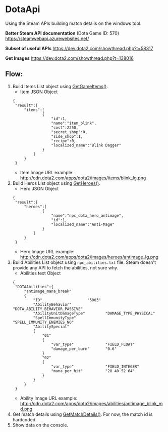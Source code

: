 # DotaApi

Using the Steam APIs building match details on the windows tool.

**Better Steam API documentation** (Dota Game ID: 570)
https://steamwebapi.azurewebsites.net/

**Subset of useful APIs**
https://dev.dota2.com/showthread.php?t=58317

**Get Images**
https://dev.dota2.com/showthread.php?t=138016


## Flow:
1. Build Items List object using [GetGameItems()](https://wiki.teamfortress.com/wiki/WebAPI/GetGameItems).
   - Item JSON Object
   ```
   {
	"result":{
		"items":[
				{
					"id":1,
					"name":"item_blink",
					"cost":2250,
					"secret_shop":0,
					"side_shop":1,
					"recipe":0,
					"localized_name":"Blink Dagger"
				}
			]
		}
	}
	```
   - Item Image URL example: http://cdn.dota2.com/apps/dota2/images/items/blink_lg.png
2. Build Heros List object using [GetHeroes()](https://wiki.teamfortress.com/wiki/WebAPI/GetHeroes).
   - Hero JSON Object
   ```
   {
	"result":{
		"heroes":[
				{
					"name":"npc_dota_hero_antimage",
					"id":1,
					"localized_name":"Anti-Mage"
				}
			]
		}
	}
	```
   - Hero Image URL example: http://cdn.dota2.com/apps/dota2/images/heroes/antimage_lg.png
3. Build Abilities List object using `npc_abilities.txt` file. Steam doesn't provide any API to fetch the abilities, not sure why.
   - Abilities text Object
   ```
   {
	"DOTAAbilities":{
		"antimage_mana_break"
		{
			"ID"					"5003"
			"AbilityBehavior"				"DOTA_ABILITY_BEHAVIOR_PASSIVE"
			"AbilityUnitDamageType"			"DAMAGE_TYPE_PHYSICAL"		
			"SpellImmunityType"				"SPELL_IMMUNITY_ENEMIES_NO"
			"AbilitySpecial"
			{
				"01"
				{
					"var_type"				"FIELD_FLOAT"
					"damage_per_burn"		"0.6"
				}
				"02"
				{
					"var_type"				"FIELD_INTEGER"
					"mana_per_hit"			"28 40 52 64"
				}
			}
		}
	}
	```
   - Ability Image URL example: http://cdn.dota2.com/apps/dota2/images/abilities/antimage_blink_md.png
4. Get match details using [GetMatchDetails()](https://wiki.teamfortress.com/wiki/WebAPI/GetMatchDetails). For now, the match id is hardcoded.
5. Show data on the console.